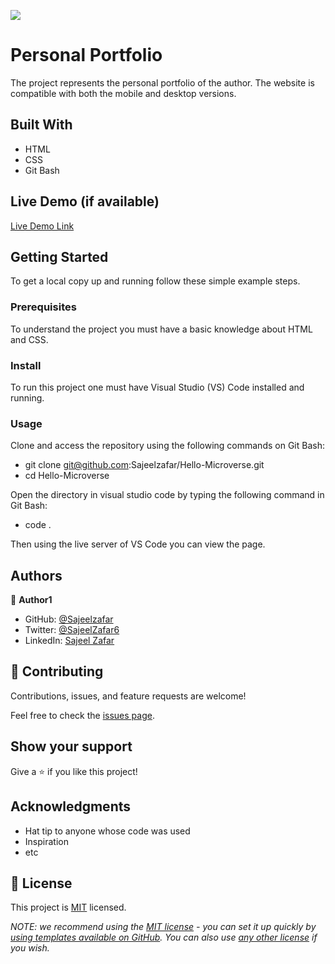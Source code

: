 ![](https://img.shields.io/badge/Microverse-blueviolet)

# Personal Portfolio

The project represents the personal portfolio of the author.  The website is compatible with both the mobile and desktop versions.


## Built With

- HTML
- CSS
- Git Bash

## Live Demo (if available)

[Live Demo Link](https://sajeelzafar.github.io/Personal-Portfolio/)

## Getting Started

To get a local copy up and running follow these simple example steps.

### Prerequisites

To understand the project you must have a basic knowledge about HTML and CSS.

### Install

To run this project one must have Visual Studio (VS) Code installed and running.

### Usage

Clone and access the repository using the following commands on Git Bash:
- git clone git@github.com:Sajeelzafar/Hello-Microverse.git
- cd Hello-Microverse

Open the directory in visual studio code by typing the following command in Git Bash:
- code .

Then using the live server of VS Code you can view the page.

## Authors

👤 **Author1**

- GitHub:  [@Sajeelzafar](https://github.com/Sajeelzafar)
- Twitter: [@SajeelZafar6](https://twitter.com/SajeelZafar6)
- LinkedIn: [Sajeel Zafar](https://www.linkedin.com/in/sajeelzafar/)

## 🤝 Contributing

Contributions, issues, and feature requests are welcome!

Feel free to check the [issues page](../../issues/).

## Show your support

Give a ⭐️ if you like this project!

## Acknowledgments

- Hat tip to anyone whose code was used
- Inspiration
- etc

## 📝 License

This project is [MIT](./LICENSE) licensed.

_NOTE: we recommend using the [MIT license](https://choosealicense.com/licenses/mit/) - you can set it up quickly by [using templates available on GitHub](https://docs.github.com/en/communities/setting-up-your-project-for-healthy-contributions/adding-a-license-to-a-repository). You can also use [any other license](https://choosealicense.com/licenses/) if you wish._
